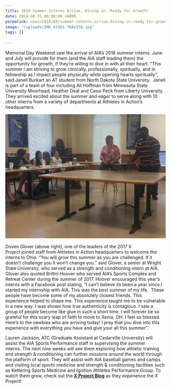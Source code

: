 ```yaml
---
title: 2018 Summer Interns Arrive. Diving in. Ready for Growth!
date: 2018-08-31 00:00:00 +0000
permalink: news/2018/08/summer-interns-arrive-diving-in-ready-for-growth
image: "/uploads/IMG_43391-768x576.jpg"
tags: []

---
```

Memorial Day Weekend saw the arrival of AIA’s 2018 summer interns. June and July will provide for them (and the AIA staff leading them) the opportunity for growth, if they’re willing to dive in with all their heart. “This summer I am striving to grow clinically, professionally, spiritually, and in fellowship as I impact people physically while opening hearts spiritually”, said Janell Burkart an AT student from North Dakota State University.  Janell is part of a team of four including Ali Hoffman from Minnesota State University Moorhead, Heather Deal and Cassi Peck from Liberty University. They arrived excited about the summer and eager to serve along with 10 other interns from a variety of departments at Athletes in Action’s headquarters.

![](/uploads/Doven-welcomes-2018-Interns-3-768x592.jpg)

Doven Glover (above right), one of the leaders of the 2017 X Project joined staff from Athletes in Action headquarters to welcome the interns to Ohio. “You will grow this summer as you are challenged. If it doesn’t challenge you it won’t change you.” said Glover, a senior at Wright State University, who served as a strength and conditioning intern at AIA. Glover also quoted Brittni Hoover who served AIA’s Sports Complex and Retreat Center during the summer of 2017. Hoover encouraged this year’s interns with a Facebook post stating, “I can’t believe its been a year since I started my internship with AIA. This was the best summer of my life.  These people have become some of my absolutely closest friends. This experience helped to shape me. This experience taught me to be vulnerable in a new way. I was shown how true authenticity is contagious. I saw a group of people become like glue in such a short time. I will forever be so grateful for this scary leap of faith to move to Xenia, OH. I feel so blessed. Here’s to the newbies who are arriving today! I pray that you dive into this experience with everything you have and give your all this summer”.

Lauren Jackson, ATC (Graduate Assistant at Cedarville University) will assist the AIA Sports Performance staff in supervising the summer interns. The next nine weeks will see them exploring how athletic training and strength & conditioning can further missions around the world through the platform of sport. They will assist with AIA baseball games and camps and visiting local sports medicine and strength & conditioning facilities such as Kettering Sports Medicine and Ignition Athletes Performance Group. To watch them grow, check out the [**X Project Blog**](https://goaia.org/opportunity/blog/x-project/2018/x-project-2018) as they experience the X Project!